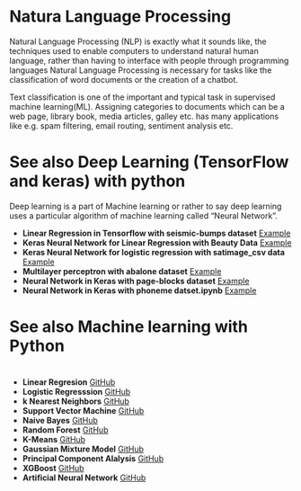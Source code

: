 # Natura Language Processing

Natural Language Processing (NLP) is exactly what it sounds like, the techniques used to enable computers to understand natural human language, rather than having to interface with people through programming languages Natural Language Processing is necessary for tasks like the classification of word documents or the creation of a chatbot.

Text classification is one of the important and typical task in supervised machine learning(ML). Assigning categories to documents which can be a web page, library book, media articles, galley etc. has many applications like e.g. spam filtering, email routing, sentiment analysis etc.








# See also Deep Learning (TensorFlow and keras) with python

Deep learning is a part of Machine learning or rather to say deep learning uses a particular algorithm of machine learning called “Neural Network”. 


*  **Linear Regression in Tensorflow with seismic-bumps dataset** [Example](https://github.com/pythonuzgit/elmurodov_tensorflow)
*  **Keras Neural Network for Linear Regression with Beauty Data** [Example](https://github.com/pythonuzgit/elmurodov_tensorflow/commit/3929085d0a8787635b4b2f79eb73a3a27f4b3e98)
*  **Keras Neural Network for logistic regression with satimage_csv data** [Example](https://github.com/pythonuzgit/elmurodov_tensorflow/blob/master/Keras%20Neural%20Network%20for%20logistic%20regression%20with%20satimage_csv%20data.ipynb)
*  **Multilayer perceptron with abalone dataset** [Example](https://github.com/pythonuzgit/elmurodov_tensorflow/blob/master/Multilayer%20perceptron%20with%20abalone%20dataset.ipynb)
*  **Neural Network in Keras with page-blocks dataset** [Example](https://github.com/pythonuzgit/elmurodov_tensorflow/blob/master/Neural%20Network%20in%20Keras%20with%20page-blocks%20dataset.ipynb)
*  **Neural Network in Keras with phoneme datset.ipynb** [Example](https://github.com/pythonuzgit/elmurodov_tensorflow/blob/master/Neural%20Network%20in%20Keras%20with%20phoneme%20datset.ipynb)
    





# See also   Machine learning with Python <h1>

*   **Linear Regresion**  [GitHub](https://github.com/pythonuzgit/elmurodov_linearregression)
*   **Logistic Regresssion** [GitHub](https://github.com/pythonuzgit/elmurodov_logisticRegression)
*   **k Nearest Neighbors** [GitHub](https://github.com/pythonuzgit/elmurodov_kNearestNeighbors) 
*   **Support Vector Machine** [GitHub](https://github.com/pythonuzgit/samuz/blob/master/Support%20Vector%20Machine%20with%20Linear%20separable%20dataset.ipynb)
*    **Naive Bayes** [GitHub](https://github.com/pythonuzgit/samuz/blob/master/Naive%20Bayes%20Classification.ipynb)
*    **Random Forest** [GitHub](https://github.com/pythonuzgit/elmurodov_RandomForest)
*   **K-Means** [GitHub](https://github.com/pythonuzgit/samuz/blob/master/K-Means%20Clusters%20with%20ipl.csv.ipynb)
*   **Gaussian Mixture Model** [GitHub](https://github.com/pythonuzgit/elmurodov_GaussianMixtureModel)    
*   **Principal Component Alalysis** [GitHub](https://github.com/pythonuzgit/elmurodov_PrincipialComponentAnalysis)
*   **XGBoost** [GitHub](https://github.com/pythonuzgit/elmurodov_XGBoost)
*   **Artificial Neural Network** [GitHub](https://github.com/pythonuzgit/elmurodov_ArtificialNeuralNetworks)



   
